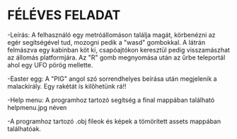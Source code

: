 # FÉLÉVES FELADAT #
-Leírás: A felhasználó egy metróállomáson találja magát, körbenézni az egér segítségével tud, mozogni pedik a "wasd" gombokkal. A látrán felmászva egy kabinban köt ki, csapóajtókon keresztül pedig visszamászhat az állomás platformjára. Az "R" gomb megnyomása után az űrbe teleportál ahol egy UFO pörög mellette.

-Easter egg: A "PIG" angol szó sorrendhelyes beírása után megjelenik a malackirály. Egy rakétát is kilőhetünk rá!!

-Help menu: A programhoz tartozó segítség a final mappában található helpmenu.jpg néven

-A programhoz tartozó .obj fileok és képek a tömörített assets mappában találhatóak.
